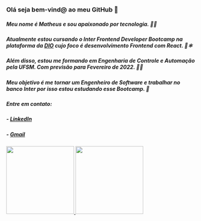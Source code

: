 ### Olá seja bem-vind@ ao meu GitHub 👋

##### Meu nome é Matheus e sou apaixonado por tecnologia. 👨‍💻

##### Atualmente estou cursando o Inter Frontend Developer Bootcamp na plataforma da [DIO](https://digitalinnovation.one/) cujo foco é desenvolvimento Frontend com React. 🌱⚛️

##### Além disso, estou me formando em Engenharia de Controle e Automação pela UFSM. Com previsão para Fevereiro de 2022. 👨‍🎓

##### Meu objetivo é me tornar um Engenheiro de Software e trabalhar no banco Inter por isso estou estudando esse Bootcamp. 🤩

##### Entre em contato:

##### - [LinkedIn](https://www.linkedin.com/in/matheusmslima)
##### - [Gmail](mailto:matheusmslima@gmail.com)

<div>
  <a href="https://github.com/matheusmslima">
  <img height="180em" src="https://github-readme-stats.vercel.app/api?username=matheusmslima&show_icons=true&theme=dark&include_all_commits=true&count_private=true"/>
  <img height="180em" src="https://github-readme-stats.vercel.app/api/top-langs/?username=matheusmslima&layout=compact&langs_count=16&theme=dark"/>
</div>
  
<!--
**matheusmslima/matheusmslima** is a ✨ _special_ ✨ repository because its `README.md` (this file) appears on your GitHub profile.

Here are some ideas to get you started:

- 🔭 I’m currently working on ...
- 🌱 I’m currently learning ...
- 👯 I’m looking to collaborate on ...
- 🤔 I’m looking for help with ...
- 💬 Ask me about ...
- 📫 How to reach me: ...
- 😄 Pronouns: ...
- ⚡ Fun fact: ...
-->
